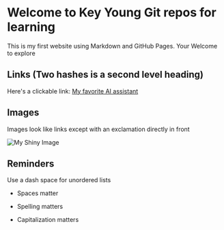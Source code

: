 # Welcome to Key Young Git repos for learning  

This is my first website using Markdown and GitHub Pages. Your Welcome to explore

## Links (Two hashes is a second level heading)

Here's a clickable link: [My favorite AI assistant](https://chat.openai.com/) 

## Images

Images look like links except with an exclamation directly in front

![My Shiny Image](https://raw.githubusercontent.com/denisecase/pyshiny-penguins-dashboard-express/main/images/LocalAppRunning.JPG)

## Reminders

Use a dash space for unordered lists

- Spaces matter

- Spelling matters

- Capitalization matters
